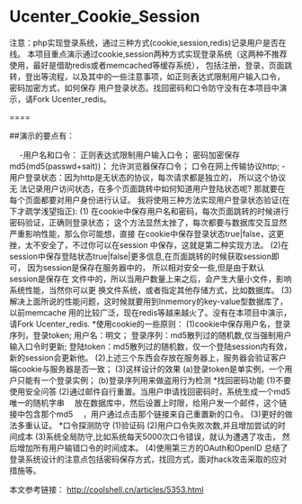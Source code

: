 # Ucenter_Cookie_Session
注意：php实现登录系统，通过三种方式(cookie,session,redis)记录用户是否在线。 
本项目重点演示通过cookie,session两种方式实现登录系统（这两种不推荐使用，最好是借助redis或者memcached等缓存系统）， 
包括注册，登录，页面跳转，登出等流程，以及其中的一些注意事项，如正则表达式限制用户输入口令， 密码加密方式，如何保存
用户登录状态。找回密码和口令防守没有在本项目中演示，请Fork Ucenter_redis。 

====

##演示的要点有： 

　	-用户名和口令： 
			正则表达式限制用户输入口令； 
			密码加密保存 md5(md5(passwd+salt))； 
			允许浏览器保存口令； 
			口令在网上传输协议http; 
	-用户登录状态：因为http是无状态的协议，每次请求都是独立的， 所以这个协议无 
			法记录用户访问状态，在多个页面跳转中如何知道用户登陆状态呢? 
			那就要在每个页面都要对用户身份进行认证。 
			我将使用三种方法实现用户登录状态验证(在下才疏学浅望指正): 
			(1) 在cookie中保存用户名和密码，每次页面跳转的时候进行密码验证，正确则登录状态； 
			   这个方法显然太挫了，每次都要与数据库交互显然严重影响性能，那么你可能想，直接 
			   在cookie中保存登录状态true|false，这更挫，太不安全了，不过你可以在session 
			   中保存，这就是第二种实现方法。 
			(2)在session中保存登陆状态true|false|更多信息,在页面跳转的时候获取session即可， 
			   因为session是保存在服务器中的， 所以相对安全一些,但是由于默认session是保存在 
			   文件中的，所以当用户数量上来之后，会产生大量小文件，影响系统性能，当然你可以更 
			   换文件系统，或者指定其他存储方式，比如数据库。 
			(3)解决上面所说的性能问题，这时候就要用到Inmemory的key-value型数据库了，以前memcache 
				用的比较广泛，现在redis等越来越火了。没有在本项目中演示，请Fork Ucenter_redis. 
	*使用cookie的一些原则： 
		(1)cookie中保存用户名，登录序列，登录token; 
				用户名：明文； 
				登录序列：md5散列过的随机数,仅当强制用户输入口令时更新; 
				登陆token：md5散列过的随机数，仅一个登陆session内有效，新的session会更新他。 
		(2)上述三个东西会存放在服务器上，服务器会验证客户端cookie与服务器是否一致； 
		(3)这样设计的效果 
				(a)登录token是单实例，一个用户只能有一个登录实例； 
				(b)登录序列用来做盗用行为检测 
	*找回密码功能 
		(1)不要使用安全问答 
		(2)通过邮件自行重置。当用户申请找回密码时，系统生成一个md5唯一的随机字串 
		　放在数据库中，然后设置上时限，给用户发一个邮件，这个链接中包含那个md5 
		　，用户通过点击那个链接来自己重置新的口令。 
		(3)更好的做法多重认证。 
  *口令探测防守 
		(1)验证码 
		(2)用户口令失败次数,并且增加尝试的时间成本 
		(3)系统全局防守,比如系统每天5000次口令错误，就认为遭遇了攻击， 
	  	然后增加所有用户输错口令的时间成本。 
		(4)使用第三方的OAuth和OpenID 
总结了登录系统设计的注意点包括密码保存方式，找回方式，面对hack攻击采取的应对措施等。 

本文参考链接：
http://coolshell.cn/articles/5353.html
